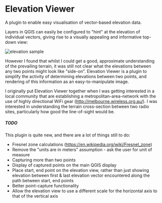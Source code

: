 # Elevation Viewer

A plugin to enable easy visualisation of vector-based elevation data.
  
Layers in QGIS can easily be configured to "hint" at the elevation of individual 
vectors, giving rise to a visually appealing and informative top-down view:

![elevation sample](https://fyshing.net/elevation_sample.png)

However I found that whilst I could get a good, approximate understanding of 
the prevailing terrain, it was still not clear what the elevations between any
two points might look like "side-on".  Elevation Viewer is a plugin to simplify
the activity of determining elevations between two points, and rendering of this
information as an easy-to-manipulate image.

I originally put Elevation Viewer together when I was getting interested in a 
local community that are establishing a metropolitan-area-network with the use 
of highly directional WiFi gear (http://melbourne.wireless.org.au/).  I was 
interested in understanding the terrain cross-section between two radio sites,
particularly how good the line-of-sight would be.

##### TODO
This plugin is quite new, and there are a lot of things still to do:
* Fresnel zone calculations (https://en.wikipedia.org/wiki/Fresnel_zone)
* Remove the "units are in meters" assumption - ask the user for unit of measure
* Capturing more than two points
* Display of captured points on the main QGIS display
* Place start, end point on the elevation view, rather than just showing elevation
  between first & last elevation vector encountered along the path between start,
  end points
* Better point-capture functionality
* Allow the elevation view to use a different scale for the horizontal axis to
  that of the vertical axis
